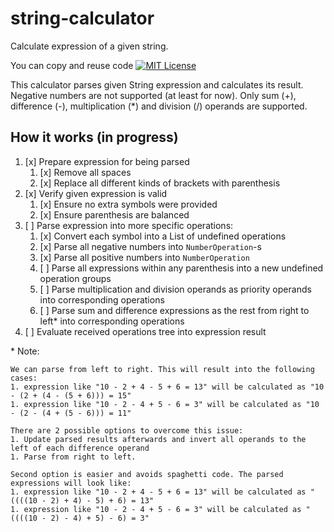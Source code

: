 string-calculator
=================

Calculate expression of a given string.

You can copy and reuse code [![MIT License](http://img.shields.io/badge/license-MIT-green.svg)](https://github.com/selenide/selenide/blob/master/LICENSE)

This calculator parses given String expression and calculates its result.
Negative numbers are not supported (at least for now).
Only sum (+), difference (-), multiplication (*) and division (/) operands are supported. 

How it works (in progress)
------------

1. [x] Prepare expression for being parsed
    1. [x] Remove all spaces
    1. [x] Replace all different kinds of brackets with parenthesis
1. [x] Verify given expression is valid
    1. [x] Ensure no extra symbols were provided
    1. [x] Ensure parenthesis are balanced
1. [ ] Parse expression into more specific operations:
    1. [x] Convert each symbol into a List of undefined operations
    1. [x] Parse all negative numbers into `NumberOperation`-s
    1. [x] Parse all positive numbers into `NumberOperation`
    1. [ ] Parse all expressions within any parenthesis into a new undefined operation groups
    1. [ ] Parse multiplication and division operands as priority operands into corresponding operations
    1. [ ] Parse sum and difference expressions as the rest from right to left\* into corresponding operations
1. [ ] Evaluate received operations tree into expression result

\* Note:

```text
We can parse from left to right. This will result into the following cases:
1. expression like "10 - 2 + 4 - 5 + 6 = 13" will be calculated as "10 - (2 + (4 - (5 + 6))) = 15"
1. expression like "10 - 2 - 4 + 5 - 6 = 3" will be calculated as "10 - (2 - (4 + (5 - 6))) = 11"

There are 2 possible options to overcome this issue:
1. Update parsed results afterwards and invert all operands to the left of each difference operand
1. Parse from right to left.

Second option is easier and avoids spaghetti code. The parsed expressions will look like:
1. expression like "10 - 2 + 4 - 5 + 6 = 13" will be calculated as "((((10 - 2) + 4) - 5) + 6) = 13"
1. expression like "10 - 2 - 4 + 5 - 6 = 3" will be calculated as "((((10 - 2) - 4) + 5) - 6) = 3"
```

